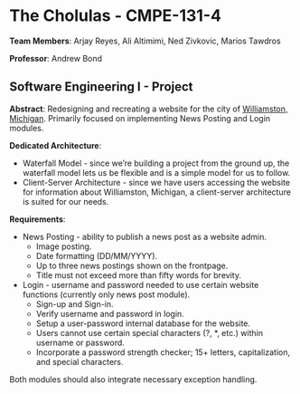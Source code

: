 # The Cholulas - CMPE-131-4 

**Team Members**: Arjay Reyes, Ali Altimimi, Ned Zivkovic, Marios Tawdros

**Professor**: Andrew Bond

## Software Engineering I - Project

**Abstract**: Redesigning and recreating a website for the city of [Williamston, Michigan](http://new.williamston-mi.us/). Primarily focused on implementing News Posting and Login modules.

**Dedicated Architecture**: 
* Waterfall Model - since we’re building a project from the ground up, the waterfall model lets us be flexible and is a simple model for us to follow.
* Client-Server Architecture - since we have users accessing the website for information about Williamston, Michigan, a client-server architecture is suited for our needs.



**Requirements**: 
* News Posting - ability to publish a news post as a website admin.
  * Image posting.
  * Date formatting (DD/MM/YYYY).
  * Up to three news postings shown on the frontpage.
  * Title must not exceed more than fifty words for brevity.
* Login - username and password needed to use certain website functions (currently only news post module).
  * Sign-up and Sign-in.
  * Verify username and password in login.
  * Setup a user-password internal database for the website.
  * Users cannot use certain special characters (?, *, etc.) within username or password.
  * Incorporate a password strength checker; 15+ letters, capitalization, and special characters.

Both modules should also integrate necessary exception handling.
